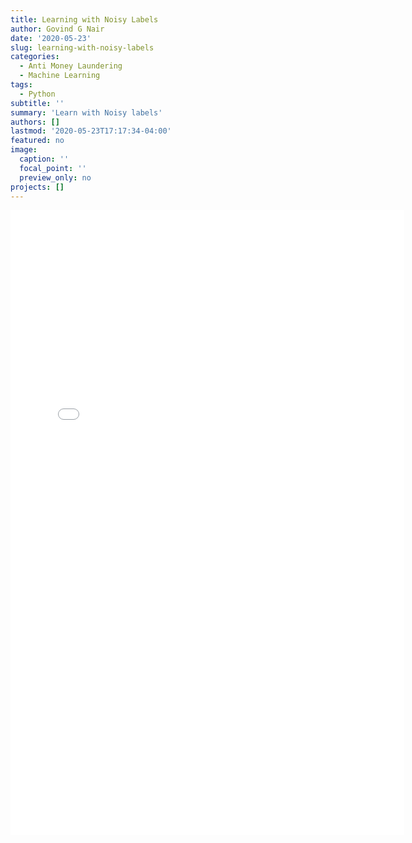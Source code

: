 ```yaml
---
title: Learning with Noisy Labels
author: Govind G Nair
date: '2020-05-23'
slug: learning-with-noisy-labels
categories:
  - Anti Money Laundering
  - Machine Learning
tags:
  - Python
subtitle: ''
summary: 'Learn with Noisy labels'
authors: []
lastmod: '2020-05-23T17:17:34-04:00'
featured: no
image:
  caption: ''
  focal_point: ''
  preview_only: no
projects: []
---
```


<iframe
       src="./Learning_with_Noisy_Labels.html"
       width="125%"
       height="1000px"
       style="border:none;">
 </iframe>
